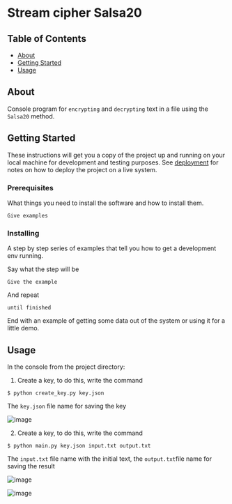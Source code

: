 # Stream cipher Salsa20

## Table of Contents

- [About](#about)
- [Getting Started](#getting_started)
- [Usage](#usage)

## About <a name = "about"></a>

Console program for `encrypting` and `decrypting` text in a file using the `Salsa20` method.

## Getting Started <a name = "getting_started"></a>

These instructions will get you a copy of the project up and running on your local machine for development and testing purposes. See [deployment](#deployment) for notes on how to deploy the project on a live system.

### Prerequisites

What things you need to install the software and how to install them.

```
Give examples
```

### Installing

A step by step series of examples that tell you how to get a development env running.

Say what the step will be

```
Give the example
```

And repeat

```
until finished
```

End with an example of getting some data out of the system or using it for a little demo.

## Usage <a name = "usage"></a>

In the console from the project directory:

1. Create a key, to do this, write the command
```
$ python create_key.py key.json
``` 
The `key.json` file name for saving the key

![image](https://user-images.githubusercontent.com/78900834/208736787-7a3af2be-b873-44e6-aec5-0b067fb95fb8.png)

2. Create a key, to do this, write the command
```
$ python main.py key.json input.txt output.txt
```
The `input.txt` file name with the initial text, the `output.txt`file name for saving the result

![image](https://user-images.githubusercontent.com/78900834/208736849-f8ee1242-ec2f-45b4-b38a-0b9626a513a4.png)

![image](https://user-images.githubusercontent.com/78900834/208736859-b7677a45-5291-400e-8d8d-b6225b711b12.png)
